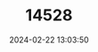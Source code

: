 ---
title: "14528"
category: "Pseudohydromys fuscus"
draft: false
date: 2024-02-22 13:03:50
languages:
  English: ["Mottled-tailed Shrew Mouse"]
---